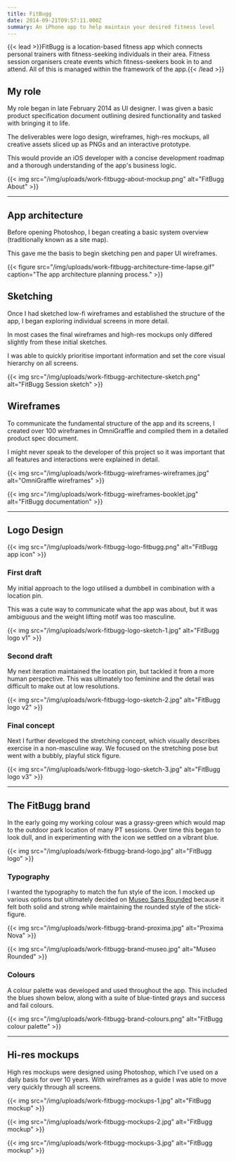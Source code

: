 ```yaml
---
title: FitBugg
date: 2014-09-21T09:57:11.000Z
summary: An iPhone app to help maintain your desired fitness level
---
```


{{< lead >}}FitBugg is a location-based fitness app which connects personal trainers with fitness-seeking individuals in their area. Fitness session organisers create events which fitness-seekers book in to and attend. All of this is managed within the framework of the app.{{< /lead >}}

## My role

My role began in late February 2014 as UI designer. I was given a basic product specification document outlining desired functionality and tasked with bringing it to life.

The deliverables were logo design, wireframes, high-res mockups, all creative assets sliced up as PNGs and an interactive prototype.

This would provide an iOS developer with a concise development roadmap and a thorough understanding of the app's business logic.

{{< img src="/img/uploads/work-fitbugg-about-mockup.png" alt="FitBugg About" >}}

---

## App architecture

Before opening Photoshop, I began creating a basic system overview (traditionally known as a site map).

This gave me the basis to begin sketching pen and paper UI wireframes.

{{< figure src="/img/uploads/work-fitbugg-architecture-time-lapse.gif" caption="The app architecture planning process." >}}

## Sketching

Once I had sketched low-fi wireframes and established the structure of the app, I began exploring individual screens in more detail.

In most cases the final wireframes and high-res mockups only differed slightly from these initial sketches.

I was able to quickly prioritise important information and set the core visual hierarchy on all screens.

{{< img src="/img/uploads/work-fitbugg-architecture-sketch.png" alt="FitBugg Session sketch" >}}

## Wireframes

To communicate the fundamental structure of the app and its screens, I created over 100 wireframes in OmniGraffle and compiled them in a detailed product spec document.

I might never speak to the developer of this project so it was important that all features and interactions were explained in detail.

{{< img src="/img/uploads/work-fitbugg-wireframes-wireframes.jpg" alt="OmniGraffle wireframes" >}}

{{< img src="/img/uploads/work-fitbugg-wireframes-booklet.jpg" alt="FitBugg documentation" >}}

---

## Logo Design

{{< img src="/img/uploads/work-fitbugg-logo-fitbugg.png" alt="FitBugg app icon" >}}

### First draft

My initial approach to the logo utilised a dumbbell in combination with a location pin.

This was a cute way to communicate what the app was about, but it was ambiguous and the weight lifting motif was too masculine.

{{< img src="/img/uploads/work-fitbugg-logo-sketch-1.jpg" alt="FitBugg logo v1" >}}

### Second draft

My next iteration maintained the location pin, but tackled it from a more human perspective. This was ultimately too feminine and the detail was difficult to make out at low resolutions.

{{< img src="/img/uploads/work-fitbugg-logo-sketch-2.jpg" alt="FitBugg logo v2" >}}

### Final concept

Next I further developed the stretching concept, which visually describes exercise in a non-masculine way. We focused on the stretching pose but went with a bubbly, playful stick figure.

{{< img src="/img/uploads/work-fitbugg-logo-sketch-3.jpg" alt="FitBugg logo v3" >}}

---

## The FitBugg brand

In the early going my working colour was a grassy-green which would map to the outdoor park location of many PT sessions. Over time this began to look dull, and in experimenting with the icon we settled on a vibrant blue.

{{< img src="/img/uploads/work-fitbugg-brand-logo.jpg" alt="FitBugg logo" >}}

### Typography

I wanted the typography to match the fun style of the icon. I mocked up various options but ultimately decided on [Museo Sans Rounded](http://www.myfonts.com/fonts/exljbris/museo-sans-rounded/) because it felt both solid and strong while maintaining the rounded style of the stick-figure.

{{< img src="/img/uploads/work-fitbugg-brand-proxima.jpg" alt="Proxima Nova" >}}

{{< img src="/img/uploads/work-fitbugg-brand-museo.jpg" alt="Museo Rounded" >}}

### Colours

A colour palette was developed and used throughout the app. This included the blues shown below, along with a suite of blue-tinted grays and success and fail colours.

{{< img src="/img/uploads/work-fitbugg-brand-colours.png" alt="FitBugg colour palette" >}}

---

## Hi-res mockups

High res mockups were designed using Photoshop, which I've used on a daily basis for over 10 years. With wireframes as a guide I was able to move very quickly through all screens.

{{< img src="/img/uploads/work-fitbugg-mockups-1.jpg" alt="FitBugg mockup" >}}

{{< img src="/img/uploads/work-fitbugg-mockups-2.jpg" alt="FitBugg mockup" >}}

{{< img src="/img/uploads/work-fitbugg-mockups-3.jpg" alt="FitBugg mockup" >}}
